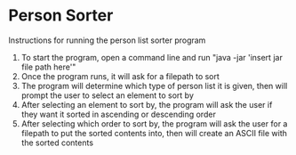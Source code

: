 # Person Sorter
Instructions for running the person list sorter program

1. To start the program, open a command line and run "java -jar 'insert jar file path here'"
2. Once the program runs, it will ask for a filepath to sort
3. The program will determine which type of person list it is given, then will prompt the user to select an element to sort by
4. After selecting an element to sort by, the program will ask the user if they want it sorted in ascending or descending order
5. After selecting which order to sort by, the program will ask the user for a filepath to put the sorted contents into, then will create an ASCII file with the sorted contents
